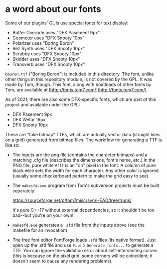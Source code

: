 # a word about our fonts

Some of our plugins' GUIs use special fonts for text display:

* Buffer Override uses "DFX Pasement 9px"
* Geometer uses "DFX Snooty 10px"
* Polarizer uses "Boring Boron"
* Rez Synth uses "DFX Snooty 10px"
* Scrubby uses "DFX Snooty 10px"
* Skidder uses "DFX Snooty 10px"
* Transverb uses "DFX Snooty 10px"

`bboron.ttf` ("Boring Boron") is included in this directory. The font,
unlike other things in this repository module, is not covered by the
GPL. It was made by Tom, though. This font, along with boatloads of
other fonts by Tom, are available at
[http://fonts.tom7.com/](http://fonts.tom7.com/)


As of 2021, there are also some DFX-specific fonts, which are part of
this project and available under the GPL:

* DFX Pasement 9px
* DFX Wetar 16px
* DFX Snooty 10px

These are "fake bitmap" TTFs, which are actually vector data (straight
lines on a grid) generated from bitmap files. The workflow for
generating a TTF is like so:

* The inputs are the png file (contains the character bitmaps) and
  a matching .cfg file (describes the dimensions, font's name, etc.)
  In the PNG file, pure white `#fff` is an "on" pixel in the font.
  A column of pure black `#000` sets the width for each character.
  Any other color is ignored (usually some checkerboard pattern to
  make the grid easy to see).

* The `makesfd.exe` program from Tom's subversion projects must
  be built separately:

  https://sourceforge.net/p/tom7misc/svn/HEAD/tree/trunk/

  It's pure C++17 without external dependencies, so it shouldn't be
  too bad--but you're on your own!

* `makesfd.exe` generates a `.sfd` file from the inputs above (see
  the makefile for an invocation)

* The free font editor FontForge loads `.sfd` files (its native format).
  Just open up the .sfd file and use `File` > `Generate fonts...` to
  generate a TTF. You can ignore the validation error about
  self-intersecting curves (this is because on the pixel grid, some
  corners will be coincident; it doesn't seem to cause any rendering
  problems).
